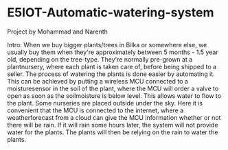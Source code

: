 # E5IOT-Automatic-watering-system
Project by Mohammad and Narenth

Intro:
When we buy bigger plants/trees in Bilka or somewhere else, we usually buy them when they're approximately between 5 months - 1.5 year old, depending on the tree-type. They're normally pre-grown at a plantnursery, where each plant is taken care of, before being shipped to a seller. The process of watering the plants is done easier by automating it. This can be achieved by putting a wireless MCU connected to a moisturesensor in the soil of the plant, where the MCU will order a valve to open as soon as the soilmoisture is below level. This allows water to flow to the plant. Some nurseries are placed outside under the sky. Here it is convenient that the MCU is connected to the internet, where a weatherforecast from a cloud can give the MCU information whether or not there will be rain. If it will rain some hours later, the system will not provide water for the plants. The plants will then be relying on the rain to water the plants.
